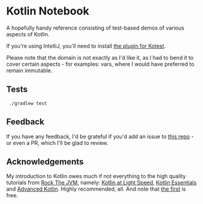 # Kotlin Notebook

A hopefully handy reference consisting of test-based demos of various aspects of Kotlin.

If you're using IntelliJ, you'll need to
install [the plugin for Kotest](https://kotest.io/docs/intellij/intellij-plugin.html).

Please note that the domain is not exactly as I'd like it, as I had to bend it to cover certain aspects - for examples:
vars,
where I would have preferred to remain immutable.

## Tests

```
 ./gradlew test
 ```

## Feedback

If you have any feedback, I'd be grateful if you'd add an issue to [this repo](https://github.com/erasmos/kotlin-notebook) - or even a PR, which I'll be glad to
review.

## Acknowledgements

My introduction to Kotlin owes much if not everything to the high quality tutorials from [Rock The JVM](https://rockthejvm.com/), namely:
[Kotlin at Light Speed](https://rockthejvm.com/p/kotlin-at-light-speed), [Kotlin Essentials](https://rockthejvm.com/p/kotlin-essentials)
and [Advanced Kotlin](https://rockthejvm.com/p/advanced-kotlin). Highly recommended, all. And note that [the first](https://rockthejvm.com/p/kotlin-at-light-speed) is free.